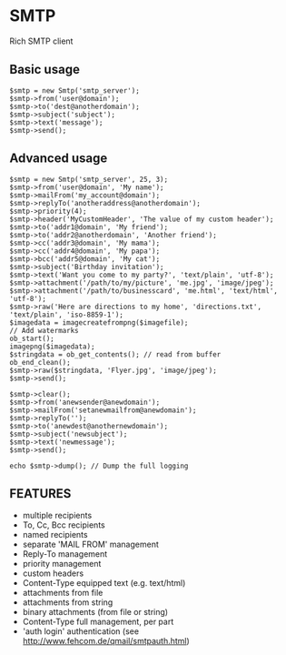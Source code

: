 SMTP
====
Rich SMTP client

Basic usage
-----------
    $smtp = new Smtp('smtp_server');
    $smtp->from('user@domain');
    $smtp->to('dest@anotherdomain');
    $smtp->subject('subject');
    $smtp->text('message');
    $smtp->send();

Advanced usage
--------------
    $smtp = new Smtp('smtp_server', 25, 3);
    $smtp->from('user@domain', 'My name');
    $smtp->mailFrom('my_account@domain');
    $smtp->replyTo('anotheraddress@anotherdomain');
    $smtp->priority(4);
    $smtp->header('MyCustomHeader', 'The value of my custom header');
    $smtp->to('addr1@domain', 'My friend');
    $smtp->to('addr2@anotherdomain', 'Another friend');
    $smtp->cc('addr3@domain', 'My mama');
    $smtp->cc('addr4@domain', 'My papa');
    $smtp->bcc('addr5@domain', 'My cat');
    $smtp->subject('Birthday invitation');
    $smtp->text('Want you come to my party?', 'text/plain', 'utf-8');
    $smtp->attachment('/path/to/my/picture', 'me.jpg', 'image/jpeg');
    $smtp->attachment('/path/to/businesscard', 'me.html', 'text/html', 'utf-8');
    $smtp->raw('Here are directions to my home', 'directions.txt', 'text/plain', 'iso-8859-1');
    $imagedata = imagecreatefrompng($imagefile);
    // Add watermarks
    ob_start();
    imagepng($imagedata);
    $stringdata = ob_get_contents(); // read from buffer
    ob_end_clean();
    $smtp->raw($stringdata, 'Flyer.jpg', 'image/jpeg');
    $smtp->send();

    $smtp->clear();
    $smtp->from('anewsender@anewdomain');
    $smtp->mailFrom('setanewmailfrom@anewdomain');
    $smtp->replyTo('');
    $smtp->to('anewdest@anothernewdomain');
    $smtp->subject('newsubject');
    $smtp->text('newmessage');
    $smtp->send();

    echo $smtp->dump(); // Dump the full logging

FEATURES
--------
- multiple recipients
- To, Cc, Bcc recipients
- named recipients
- separate 'MAIL FROM' management
- Reply-To management
- priority management
- custom headers
- Content-Type equipped text (e.g. text/html)
- attachments from file
- attachments from string
- binary attachments (from file or string)
- Content-Type full management, per part
- 'auth login' authentication (see http://www.fehcom.de/qmail/smtpauth.html)